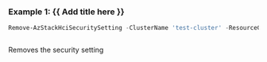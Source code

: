 ### Example 1: {{ Add title here }}
```powershell
Remove-AzStackHciSecuritySetting -ClusterName 'test-cluster' -ResourceGroupName 'test-rg' -SName 'default'
```

```output
```

Removes the security setting

